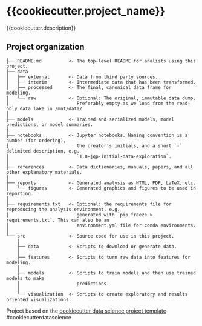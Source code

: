 # {{cookiecutter.project_name}}
{{cookiecutter.description}}

## Project organization

    ├── README.md          <- The top-level README for analists using this project.
    ├── data
    │   ├── external       <- Data from third party sources.
    │   ├── interim        <- Intermediate data that has been transformed.
    │   ├── processed      <- The final, canonical data frame for modeling.
    │   └── raw            <- Optional: The original, immutable data dump.
    │                         Preferably empty as we load from the read-only data lake in /mnt/data/
    │
    ├── models             <- Trained and serialized models, model predictions, or model summaries.
    │
    ├── notebooks          <- Jupyter notebooks. Naming convention is a number (for ordering),
    │                         the creator's initials, and a short `-` delimited description, e.g.
    │                         `1.0-jqp-initial-data-exploration`.
    │
    ├── references         <- Data dictionaries, manuals, papers, and all other explanatory materials.
    │
    ├── reports            <- Generated analysis as HTML, PDF, LaTeX, etc.
    │   └── figures        <- Generated graphics and figures to be used in reporting.
    │
    ├── requirements.txt   <- Optional: the requirements file for reproducing the analysis environment, e.g.
    │                         generated with `pip freeze > requirements.txt`. This can also be an 
    │                         environment.yml file for conda environments.
    │
    └── src                <- Source code for use in this project.
        │
        ├── data           <- Scripts to download or generate data.
        │
        ├── features       <- Scripts to turn raw data into features for modeling.
        │
        ├── models         <- Scripts to train models and then use trained models to make
        │                     predictions.
        │
        └── visualization  <- Scripts to create exploratory and results oriented visualizations.

Project based on the [cookiecutter data science project template](https://drivendata.github.io/cookiecutter-data-science/) #cookiecutterdatascience
